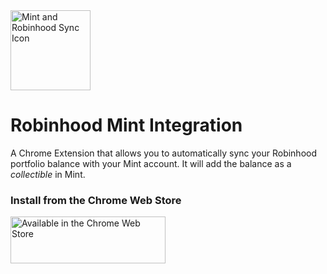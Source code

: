 <img src="https://raw.githubusercontent.com/pkmnct/robinhood-mint-sync-chrome/master/images/icon512.png" alt="Mint and Robinhood Sync Icon" width="128" height="128">

# Robinhood Mint Integration
A Chrome Extension that allows you to automatically sync your Robinhood portfolio balance with your Mint account. It will add the balance as a _collectible_ in Mint.

### Install from the Chrome Web Store
[<img src="https://developer.chrome.com/webstore/images/ChromeWebStore_BadgeWBorder_v2_496x150.png" alt="Available in the Chrome Web Store" width="248" height="75">](https://chrome.google.com/webstore/detail/robinhood-mint-integratio/mogflmdandlpjobbddhopcggkjoggpdo)
